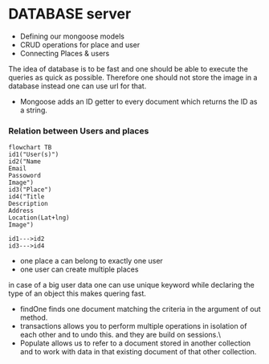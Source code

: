 # DATABASE server

- Defining our mongoose models
- CRUD operations for place and user
- Connecting Places & users

The idea of database is to be fast and one should be able to execute the queries as quick as possible. Therefore one should not store the image in a database instead one can use url for that.

- Mongoose adds an ID getter to every document which returns the ID as a string.

### Relation between Users and places

```mermaid
flowchart TB
id1("User(s)")
id2("Name
Email
Passoword
Image")
id3("Place")
id4("Title
Description
Address
Location(Lat+lng)
Image")

id1--->id2
id3--->id4
```

- one place a can belong to exactly one user
- one user can create multiple places

in case of a big user data one can use unique keyword while declaring the type of an object this makes quering fast. 

- findOne finds one document matching the criteria in the argument of out method.
- transactions allows you to perform multiple operations in isolation of each other and to undo this. and they are build on sessions.\
- Populate allows us to refer to a document stored in another collection and to work with data in that existing document of that other collection.